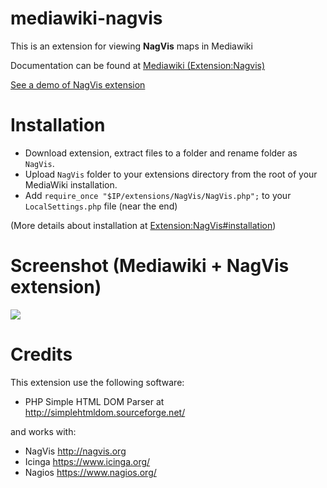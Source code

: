 # mediawiki-nagvis

This is an extension for viewing **NagVis** maps in Mediawiki

Documentation can be found at [Mediawiki (Extension:Nagvis)](http://www.mediawiki.org/wiki/Extension:NagVis)

[See a demo of NagVis extension](http://www.delegacionprovincial.com/mediawiki/index.php/Gestion_Online:IcingaNagvis16)

# Installation

- Download extension, extract files to a folder and rename folder as `NagVis`.
- Upload `NagVis` folder to your extensions directory from the root of your MediaWiki installation.
- Add `require_once "$IP/extensions/NagVis/NagVis.php";` to your `LocalSettings.php` file (near the end)

(More details about installation at [Extension:NagVis#installation](https://www.mediawiki.org/wiki/Extension:NagVis#Installation))

# Screenshot (Mediawiki + NagVis extension)
![](https://upload.wikimedia.org/wikipedia/mediawiki/1/14/NagVis_Header.png)

# Credits
This extension use the following software:
- PHP Simple HTML DOM Parser at http://simplehtmldom.sourceforge.net/

and works with:
- NagVis http://nagvis.org
- Icinga https://www.icinga.org/
- Nagios https://www.nagios.org/

